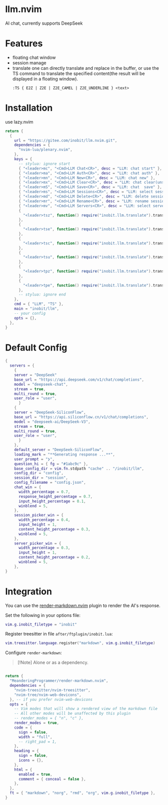 # llm.nvim

AI chat, currently supports DeepSeek

# Features

- floating chat window
- session manage
- translate
  one can directly translate and replace in the buffer, or use the TS command to translate the specified content(the result will be displayed in a floating window).
  ```shell
  :TS { E2Z | Z2E | Z2E_CAMEL | Z2E_UNDERLINE } <text>
  ```

# Installation

use lazy.nvim

```lua
return {
  {
    url = "https://gitee.com/inobit/llm.nvim.git",
    dependencies = {
      "nvim-lua/plenary.nvim",
    },
    keys = {
      -- stylua: ignore start
      { "<leader>mc", "<Cmd>LLM Chat<CR>", desc = "LLM: chat start" },
      { "<leader>ma", "<Cmd>LLM Auth<CR>", desc = "LLM: chat auth" },
      { "<leader>mn", "<Cmd>LLM New<CR>", desc = "LLM: chat new" },
      { "<leader>mx", "<Cmd>LLM Clear<CR>", desc = "LLM: chat clear(unsaved)" },
      { "<leader>mS", "<Cmd>LLM Save<CR>", desc = "LLM: chat  save" },
      { "<leader>ms", "<Cmd>LLM Sessions<CR>", desc = "LLM: select session" },
      { "<leader>md", "<Cmd>LLM Delete<CR>", desc = "LLM: delete session" },
      { "<leader>mr", "<Cmd>LLM Rename<CR>", desc = "LLM: rename session" },
      { "<leader>mv", "<Cmd>LLM Servers<CR>", desc = "LLM: select server" },
      {
        "<leader>tsz", function() require("inobit.llm.translate").translate_and_repalce "E2Z" end, mode = { "n", "v" }, desc = "LLM: translate and replace to ZH",
      },
      {
        "<leader>tse", function() require("inobit.llm.translate").translate_and_repalce "Z2E" end, mode = { "n", "v" }, desc = "LLM: translate and replace to EN",
      },
      {
        "<leader>tsc", function() require("inobit.llm.translate").translate_and_repalce "Z2E_CAMEL" end, mode = { "n", "v" }, desc = "LLM: translate to VAR_CAMEL",
      },
      {
        "<leader>tsu", function() require("inobit.llm.translate").translate_and_repalce "Z2E_UNDERLINE" end, mode = { "n", "v" }, desc = "LLM: translate to VAR_UNDERLINE",
      },
      {
        "<leader>tpz", function() require("inobit.llm.translate").translate_and_print "E2Z" end, mode = { "n", "v" }, desc = "LLM: translate and print to ZH",
      },
      {
        "<leader>tpe", function() require("inobit.llm.translate").translate_and_print "Z2E" end, mode = { "n", "v" }, desc = "LLM: translate and print to EN",
      },
      -- stylua: ignore end
    },
    cmd = { "LLM", "TS" },
    main = "inobit/llm",
    -- your config
    opts = {},
  },
}
```

# Default Config

```lua
{
  servers = {
    {
    server = "DeepSeek"
    base_url = "https://api.deepseek.com/v1/chat/completions",
    model = "deepseek-chat",
    stream = true,
    multi_round = true,
    user_role = "user",
      }
    {
    server = "DeepSeek-SiliconFlow",
    base_url = "https://api.siliconflow.cn/v1/chat/completions",
    model = "deepseek-ai/DeepSeek-V3",
    stream = true,
    multi_round = true,
    user_role = "user",
      }
    },
    default_server = "DeepSeek-SiliconFlow",
    loading_mark = "**Generating response ...**",
    user_prompt = "❯",
    question_hi = { fg = "#1abc9c" },
    base_config_dir = vim.fn.stdpath "cache" .. "/inobit/llm",
    config_dir = "config",
    session_dir = "session",
    config_filename = "config.json",
    chat_win = {
      width_percentage = 0.7,
      response_height_percentage = 0.7,
      input_height_percentage = 0.1,
      winblend = 5,
    },
    session_picker_win = {
      width_percentage = 0.4,
      input_height = 1,
      content_height_percentage = 0.3,
      winblend = 5,
    },
    server_picker_win = {
      width_percentage = 0.3,
      input_height = 1,
      content_height_percentage = 0.2,
      winblend = 5,
    },
}
```

# Integration

You can use the [render-markdown.nvim](https://github.com/MeanderingProgrammer/render-markdown.nvim) plugin to render the AI's response.

Set the following in your options file:

```lua
vim.g.inobit_filetype = "inobit"
```

Register treesitter in file `after/ftplugin/inobit.lua`:

```lua
vim.treesitter.language.register("markdown", vim.g.inobit_filetype)
```

Configure `render-markdown`:

> [!Note] Alone or as a dependency.

```lua

return {
  "MeanderingProgrammer/render-markdown.nvim",
  dependencies = {
    "nvim-treesitter/nvim-treesitter",
    "nvim-tree/nvim-web-devicons",
  }, -- if you prefer nvim-web-devicons
  opts = {
    -- Vim modes that will show a rendered view of the markdown file
    -- All other modes will be unaffected by this plugin
    -- render_modes = { "n", "c" },
    render_modes = true,
    code = {
      sign = false,
      width = "full",
      -- right_pad = 1,
    },
    heading = {
      sign = false,
      icons = {},
    },
    html = {
      enabled = true,
      comment = { conceal = false },
    },
  },
  ft = { "markdown", "norg", "rmd", "org", vim.g.inobit_filetype },
}
```
